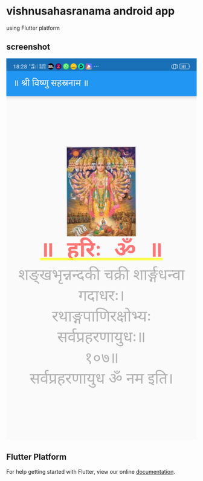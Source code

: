 # vishnusahasranama android app

using Flutter platform

## screenshot
![screenshot](Screenshot_2023-05-18-18-28-40-67_eb2c3ada4621de752774305b25306356.png)

## Flutter Platform 

For help getting started with Flutter, view our online
[documentation](http://flutter.io/).
